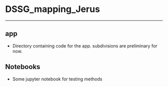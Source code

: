 # DSSG_mapping_Jerus
-------

##  app
* Directory containing code for the app. subdivisions are preliminary for now.

## Notebooks
* Some jupyter notebook for testing methods  
